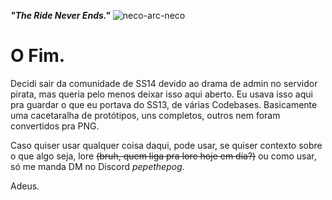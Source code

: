 ***"The Ride Never Ends."***
![neco-arc-neco](https://github.com/PepeThePog/Testes-E-Protos-Do-SS14/assets/154895350/8a75b6c5-1a0e-4c35-ae03-8322311da744)

# O Fim.

Decidi sair da comunidade de SS14 devido ao drama de admin no servidor pirata, mas queria pelo menos deixar isso aqui aberto.
Eu usava isso aqui pra guardar o que eu portava do SS13, de várias Codebases. Basicamente uma cacetaralha de protótipos, uns completos, outros nem foram convertidos pra PNG.

Caso quiser usar qualquer coisa daqui, pode usar, se quiser contexto sobre o que algo seja, lore ~~(bruh, quem liga pra lore hoje em dia?)~~ ou como usar, só me manda DM no Discord *_pepethepog_*.
⁯




Adeus.
